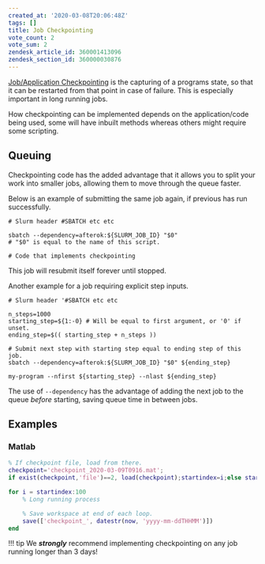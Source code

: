 ```yaml
---
created_at: '2020-03-08T20:06:48Z'
tags: []
title: Job Checkpointing
vote_count: 2
vote_sum: 2
zendesk_article_id: 360001413096
zendesk_section_id: 360000030876
---
```



[Job/Application Checkpointing](https://en.wikipedia.org/wiki/Application_checkpointing) is
the capturing of a programs state, so that it can be restarted from
that point in case of failure. This is especially important in long
running jobs.

How checkpointing can be implemented depends on the application/code
being used, some will have inbuilt methods whereas others might require
some scripting.

## Queuing

Checkpointing code has the added advantage that it allows you to split
your work into smaller jobs, allowing them to move through the queue
faster.

Below is an example of submitting the same job again, if previous has
run successfully.

``` sl
# Slurm header #SBATCH etc etc

sbatch --dependency=afterok:${SLURM_JOB_ID} "$0" 
# "$0" is equal to the name of this script.

# Code that implements checkpointing
```

This job will resubmit itself forever until stopped.

Another example for a job requiring explicit step inputs.

```sl
# Slurm header '#SBATCH etc etc

n_steps=1000
starting_step=${1:-0} # Will be equal to first argument, or '0' if unset.
ending_step=$(( starting_step + n_steps )) 

# Submit next step with starting step equal to ending step of this job.
sbatch --dependency=afterok:${SLURM_JOB_ID} "$0" ${ending_step}

my-program --nfirst ${starting_step} --nlast ${ending_step}
```

The use of `--dependency` has the advantage of adding the next job to
the queue *before* starting, saving queue time in between jobs.

## Examples

### Matlab

``` m
% If checkpoint file, load from there.
checkpoint='checkpoint_2020-03-09T0916.mat';
if exist(checkpoint,'file')==2, load(checkpoint);startindex=i;else startindex=1;end

for i = startindex:100
    % Long running process

    % Save workspace at end of each loop.
    save(['checkpoint_', datestr(now, 'yyyy-mm-ddTHHMM')])
end
```

!!! tip
     We ***strongly*** recommend implementing checkpointing on any job
     running longer than 3 days!
